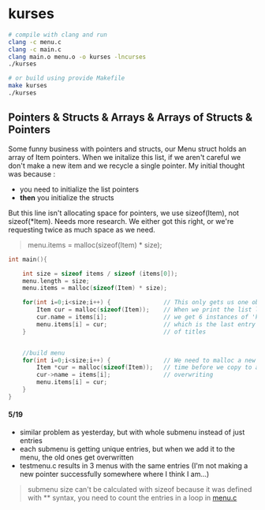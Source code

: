 # kurses

```bash
# compile with clang and run
clang -c menu.c
clang -c main.c
clang main.o menu.o -o kurses -lncurses
./kurses

# or build using provide Makefile
make kurses
./kurses
```

## Pointers & Structs & Arrays & Arrays of Structs & Pointers 

Some funny business with pointers and structs, our Menu struct holds an array of Item pointers. When we initalize this list, if we aren't careful we don't make a new item and we recycle a single pointer. 
My initial thought was because :

- you need to initialize the list pointers
- __then__ you initialize the structs

But this line isn't allocating space for pointers, we use sizeof(Item), not sizeof(*Item). Needs more research. We either got this right, or we're requesting twice as much space as we need.

> menu.items = malloc(sizeof(Item) * size); 


```C
int main(){

    int size = sizeof items / sizeof (items[0]);
    menu.length = size;
    menu.items = malloc(sizeof(Item) * size); 

    for(int i=0;i<size;i++) {               // This only gets us one object
        Item cur = malloc(sizeof(Item));    // When we print the list later
        cur.name = items[i];                // we get 6 instances of 'kubectl'
        menu.items[i] = cur;                // which is the last entry in the list
    }                                       // of titles


    //build menu
    for(int i=0;i<size;i++) {               // We need to malloc a new Item each
        Item *cur = malloc(sizeof(Item));   // time before we copy to avoid
        cur->name = items[i];               // overwriting
        menu.items[i] = cur;
    }
}

```
#### 5/19 
- similar problem as yesterday, but with whole submenu instead of just entries
- each submenu is getting unique entries, but when we add it to the menu, the old ones get overwritten
- testmenu.c results in 3 menus with the same entries (I'm not making a new pointer successfully somewhere where I think I am...)

> submenu size can't be calculated with sizeof because it was defined with ** syntax, you need to count the entries in a loop in [menu.c](./menu.c)
